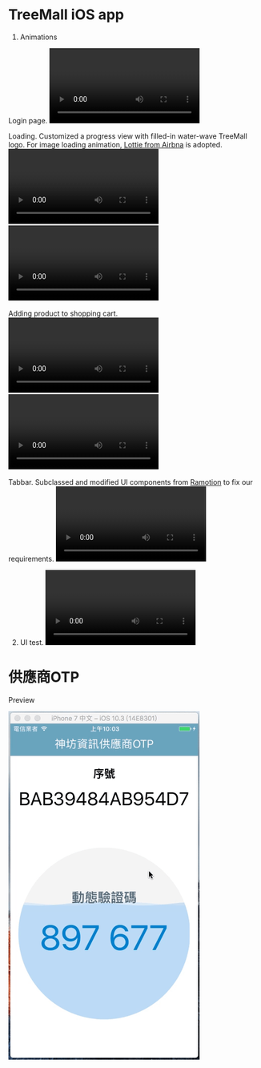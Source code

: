 # TreeMall iOS app

1. Animations

Login page.
![](https://github.com/michaelrevlis/Symphox/blob/master/TreeMall/TreeMall_animation_login.mp4)

Loading. Customized a progress view with filled-in water-wave TreeMall logo. For image loading animation, [Lottie from Airbna](https://airbnb.design/introducing-lottie/) is adopted.
![](https://github.com/michaelrevlis/Symphox/blob/master/TreeMall/TreeMall_animation_loading01.mp4)
![](https://github.com/michaelrevlis/Symphox/blob/master/TreeMall/TreeMall_animation_loading02.mp4)

Adding product to shopping cart.
![](https://github.com/michaelrevlis/Symphox/blob/master/TreeMall/TreeMall_animation_addToCart01.mp4)
![](https://github.com/michaelrevlis/Symphox/blob/master/TreeMall/TreeMall_animation_addToCart02.mp4)

Tabbar. Subclassed and modified UI components from [Ramotion](https://github.com/Ramotion/animated-tab-bar) to fix our requirements.
![](https://github.com/michaelrevlis/Symphox/blob/master/TreeMall/TreeMall_animation_tabbar.mp4)

2. UI test.
![](https://github.com/michaelrevlis/Symphox/blob/master/TreeMall/TreeMall_eticket.mp4)


# 供應商OTP
Preview

![](https://github.com/michaelrevlis/Symphox/blob/master/供應商OTP/供應商OTP_gif01.gif)
